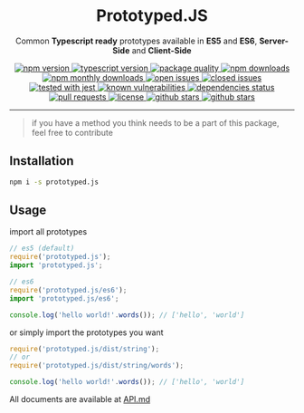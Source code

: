 <div align="center">
	<h1>Prototyped.JS</h1>
	<p>Common <b>Typescript ready</b> prototypes available in <b>ES5</b> and <b>ES6</b>, <b>Server-Side</b> and <b>Client-Side</b></p>
	<a href="https://www.npmjs.com/package/prototyped.js" target="_blank">
	   <img src="https://img.shields.io/npm/v/prototyped.js.svg" alt="npm version">
	</a>
	<a href="https://www.typescriptlang.org" target="_blank">
		<img src="https://img.shields.io/npm/types/prototyped.js.svg" alt="typescript version">
	</a>
	<a href="http://packagequality.com/#?package=prototyped.js" target="_blank">
		<img src="http://npm.packagequality.com/shield/prototyped.js.svg" alt="package quality">
	</a>
	<a href="https://www.npmjs.com/package/prototyped.js" target="_blank">
		<img src="https://img.shields.io/npm/dt/prototyped.js.svg" alt="npm downloads">
	</a>
	<a href="https://www.npmjs.com/package/prototyped.js" target="_blank">
	   <img src="https://img.shields.io/npm/dm/prototyped.js.svg" alt="npm monthly downloads">
	</a>
	<a href="https://github.com/ardalanamini/prototyped.js/issues?q=is%3Aopen+is%3Aissue" target="_blank">
		<img src="https://img.shields.io/github/issues-raw/ardalanamini/prototyped.js.svg" alt="open issues">
	</a>
	<a href="https://github.com/ardalanamini/prototyped.js/issues?q=is%3Aissue+is%3Aclosed" target="_blank">
		<img src="https://img.shields.io/github/issues-closed-raw/ardalanamini/prototyped.js.svg" alt="closed issues">
	</a>
	<a href="https://github.com/facebook/jest" target="_blank">
	   <img src="https://img.shields.io/badge/tested_with-jest-99424f.svg" alt="tested with jest">
	</a><a href="https://snyk.io/test/github/ardalanamini/prototyped.js?targetFile=package.json" target="_blank">
		<img src="https://snyk.io/test/github/ardalanamini/prototyped.js/badge.svg?targetFile=package.json" alt="known vulnerabilities" data-canonical-src="https://snyk.io/test/github/ardalanamini/prototyped.js?targetFile=package.json" style="max-width:100%;">
	</a>
	<a href="https://david-dm.org/ardalanamini/prototyped.js" target="_blank">
		<img src="https://david-dm.org/ardalanamini/prototyped.js.svg" alt="dependencies status">
	</a>
	<a href="https://github.com/ardalanamini/prototyped.js/pulls" target="_blank">
		<img src="https://img.shields.io/badge/PRs-Welcome-brightgreen.svg" alt="pull requests">
	</a>
	<a href="https://github.com/ardalanamini/prototyped.js/blob/master/LICENSE" target="_blank">
		<img src="https://img.shields.io/github/license/ardalanamini/prototyped.js.svg" alt="license">
	</a>
	<a href="https://github.com/ardalanamini/prototyped.js" target="_blank">
		<img src="https://img.shields.io/github/stars/ardalanamini/prototyped.js.svg?style=social&label=Stars" alt="github stars">
	</a>
	<a href="https://github.com/ardalanamini/prototyped.js" target="_blank">
		<img src="https://img.shields.io/github/forks/ardalanamini/prototyped.js.svg?style=social&label=Fork" alt="github stars">
	</a>
	<br>
</div>

- - -

> if you have a method you think needs to be a part of this package, feel free to contribute

## Installation

```bash
npm i -s prototyped.js
```

## Usage

import all prototypes

```javascript
// es5 (default)
require('prototyped.js');
import 'prototyped.js';

// es6
require('prototyped.js/es6');
import 'prototyped.js/es6';

console.log('hello world!'.words()); // ['hello', 'world']
```

or simply import the prototypes you want

```javascript
require('prototyped.js/dist/string');
// or
require('prototyped.js/dist/string/words');

console.log('hello world!'.words()); // ['hello', 'world']
```

All documents are available at [API.md](https://github.com/ardalanamini/prototyped.js/blob/master/API.md)
